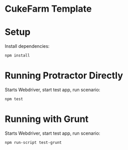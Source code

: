 CukeFarm Template
===

# Setup

Install dependencies:

    npm install

# Running Protractor Directly

Starts Webdriver, start test app, run scenario:

    npm test

# Running with Grunt

Starts Webdriver, start test app, run scenario:

    npm run-script test-grunt

